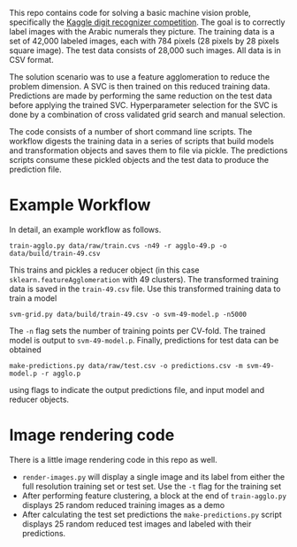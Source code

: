 This repo contains code for solving a basic machine vision proble, specifically the [Kaggle digit recognizer competition](https://www.kaggle.com/c/digit-recognizer). The goal is to correctly label images with the Arabic numerals they picture. The training data is a set of 42,000 labeled images, each with 784 pixels (28 pixels by 28 pixels square image). The test data consists of 28,000 such images. All data is in CSV format.

The solution scenario was to use a feature agglomeration to reduce the problem dimension. A SVC is then trained on this reduced training data. Predictions are made by performing the same reduction on the test data before applying the trained SVC. Hyperparameter selection for the SVC is done by a combination of cross validated grid search and manual selection.

The code consists of a number of short command line scripts. The workflow digests the training data in a series of scripts that build models and transformation objects and saves them to file via pickle. The predictions scripts consume these pickled objects and the test data to produce the prediction file.

Example Workflow
================
In detail, an example workflow as follows.

`train-agglo.py data/raw/train.cvs -n49 -r agglo-49.p -o data/build/train-49.csv`

This trains and pickles a reducer object (in this case `sklearn.featureAgglomeration` with 49 clusters). The transformed training data is saved in the `train-49.csv` file. Use this transformed training data to train a model

`svm-grid.py data/build/train-49.csv -o svm-49-model.p -n5000`

The `-n` flag sets the number of training points per CV-fold. The trained model is output to `svm-49-model.p`. Finally, predictions for test data can be obtained

`make-predictions.py data/raw/test.csv -o predictions.csv -m svm-49-model.p -r agglo.p`

using flags to indicate the output predictions file, and input model and reducer objects.

Image rendering code
=====================
There is a little image rendering code in this repo as well.
 
- `render-images.py` will display a single image and its label from either the full resolution training set or test set. Use the `-t` flag for the training set 
- After performing feature clustering, a block at the end of `train-agglo.py` displays 25 random reduced training images as a demo
- After calculating the test set predictions the `make-predictions.py` script displays 25 random reduced test images and labeled with their predictions. 
